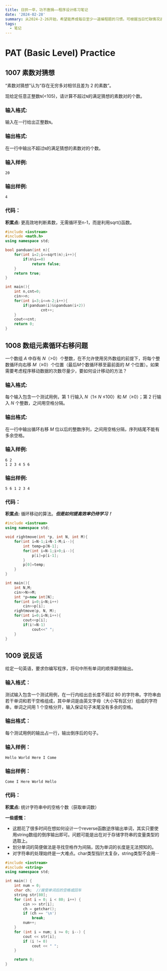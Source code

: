 ```yaml
---
title: 日拱一卒，功不唐捐——程序设计练习笔记
date: '2024-02-28'
summary: 从2024-2-26开始，希望能养成每日至少一道编程题的习惯。可根据当日忙碌情况进行难度和题量的调配。争取打好这场持久战！
tags:
  - 笔记
---
```


# PAT (Basic Level) Practice

## 1007 素数对猜想

“素数对猜想”认为“存在无穷多对相邻且差为 2 的素数”。

现给定任意正整数`N`(<105)，请计算不超过`N`的满足猜想的素数对的个数。

### 输入格式:

输入在一行给出正整数`N`。

### 输出格式:

在一行中输出不超过`N`的满足猜想的素数对的个数。

### 输入样例:

```in
20
```

### 输出样例:

```out
4
```

### 代码：

**积累点:** 更高效地判断素数，无需循环至n-1，而是利用sqrt()函数。

```c++
#include <iostream>
#include <math.h>
using namespace std;

bool panduan(int n){
    for(int i=2;i<=sqrt(n);i++){
        if(n%i==0)
            return false;
    }
    return true;
}

int main(){
    int n,cnt=0;
    cin>>n;
    for(int i=3;i<=n-2;i++){
        if(panduan(i)&&panduan(i+2))
                cnt++;
    }
    cout<<cnt;
    return 0;
}
```

## 1008 数组元素循环右移问题

一个数组 *A* 中存有 *N*（>0）个整数，在不允许使用另外数组的前提下，将每个整数循环向右移 *M*（≥0）个位置（最后*M*个数循环移至最前面的 *M* 个位置）。如果需要考虑程序移动数据的次数尽量少，要如何设计移动的方法？

### 输入格式:

每个输入包含一个测试用例，第 1 行输入 *N*（1≤ *N* ≤100）和 *M*（≥0）；第 2 行输入 *N* 个整数，之间用空格分隔。

### 输出格式:

在一行中输出循环右移 *M* 位以后的整数序列，之间用空格分隔，序列结尾不能有多余空格。

### 输入样例:

```in
6 2
1 2 3 4 5 6
```

### 输出样例:

```out
5 6 1 2 3 4
```

### 代码：

**积累点:** 循环移动的算法。***但是如何提高效率仍待学习！***

```c++
#include <iostream>
using namespace std;

void rightmove(int *p, int N, int M){
    for(int i=N-1;i>N-1-M;i--){
        int temp=p[N-1];
        for(int i=N-1;i>0;i--){
            p[i]=p[i-1];
        }
        p[0]=temp;
    }
}

int main(){
    int N,M;
    cin>>N>>M;
    int *p=new int[N];
    for(int i=0;i<N;i++)
        cin>>p[i];
    rightmove(p, N, M);
    for(int i=0;i<N;i++){
        cout<<p[i];
        if(i!=N-1)
            cout<<" ";
    }
}
```

## 1009 说反话

给定一句英语，要求你编写程序，将句中所有单词的顺序颠倒输出。

### 输入格式：

测试输入包含一个测试用例，在一行内给出总长度不超过 80 的字符串。字符串由若干单词和若干空格组成，其中单词是由英文字母（大小写有区分）组成的字符串，单词之间用 1 个空格分开，输入保证句子末尾没有多余的空格。

### 输出格式：

每个测试用例的输出占一行，输出倒序后的句子。

### 输入样例：

```in
Hello World Here I Come
```

### 输出样例：

```out
Come I Here World Hello
```

### 代码：

**积累点:**  统计字符串中的空格个数（获取单词数）

**一些感慨：**

- 这题花了很多时间在想如何设计一个reverse函数逆序输出单词，其实只要使用string数组的倒序输出即可。问题可能是出在对于存储字符串的变量类型的选取上。
- 划分单词的简便做法是寻找空格作为间隔，因为单词的长度是无法预知的。
- 对字符串的处理始终是一大难点。char类型指针太复杂，string类型不会用···

```c++
#include <iostream>
#include <string>
using namespace std;

int main() {
    int num = 0;
    char ch;  //接受单词后的空格或回车
    string str[80];
    for (int i = 0; i < 80; i++) {
        cin >> str[i];
        ch = getchar();
        if (ch == '\n')
            break;
        num++;
    }
    for (int i = num; i >= 0; i--) {
        cout << str[i];
        if (i != 0)
            cout << " ";
    }

    return 0;
}
```

